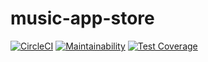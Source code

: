 # music-app-store

[![CircleCI](https://circleci.com/gh/oti4me/music-app-store/tree/develop.svg?style=svg)](https://circleci.com/gh/oti4me/music-app-store/tree/develop)
[![Maintainability](https://api.codeclimate.com/v1/badges/7697474c1ed2f478b86e/maintainability)](https://codeclimate.com/github/oti4me/music-app-store/maintainability)
[![Test Coverage](https://api.codeclimate.com/v1/badges/7697474c1ed2f478b86e/test_coverage)](https://codeclimate.com/github/oti4me/music-app-store/test_coverage)

